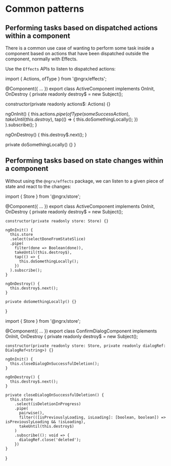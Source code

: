 # Common patterns

## Performing tasks based on dispatched actions within a component

There is a common use case of wanting to perform some task inside a component based on actions that have been dispatched
outside the component, normally with Effects.

Use the `Effects` APIs to listen to dispatched actions:

<code-example header="active.component.ts">
import { Actions, ofType } from '@ngrx/effects';

@Component({ ... })
export class ActiveComponent implements OnInit, OnDestroy {
  private readonly destroy$ = new Subject();

  constructor(private readonly actions$: Actions) {}
  
  ngOnInit() {
    this.actions$.pipe(
      ofType(someSuccessAction),
      takeUntil(this.destroy$),
      tap(() => {
        this.doSomethingLocally();
      })
    ).subscribe();
  }
  
  ngOnDestroy() {
    this.destroy$.next();
  }
  
  private doSomethingLocally() {}
}
</code-example>

## Performing tasks based on state changes within a component

Without using the `@ngrx/effects` package, we can listen to a given piece of state and react to the changes:

<code-tabs linenums="true">

  <code-pane
  header="active.component.ts">
  import { Store } from '@ngrx/store';
  
  @Component({ ... })
  export class ActiveComponent implements OnInit, OnDestroy {
    private readonly destroy$ = new Subject<void>();
    
    constructor(private readonly store: Store) {}
    
    ngOnInit() {
      this.store
      .select(selectDoneFromStateSlice)
      .pipe(
        filter(done => Boolean(done)),
        takeUntil(this.destroy$),
        tap(() => {
          this.doSomethingLocally();
        })
      ).subscribe();
    }
    
    ngOnDestroy() {
      this.destroy$.next();
    }
    
    private doSomethingLocally() {}
  }
  </code-pane>

  <code-pane
  header="confirmation-dialog.component.ts">
  import { Store } from '@ngrx/store';
  
  @Component({ ... })
  export class ConfirmDialogComponent implements OnInit, OnDestroy {
    private readonly destroy$ = new Subject<void>();
    
    constructor(private readonly store: Store, private readonly dialogRef: DialogRef<string>) {}
    
    ngOnInit() {
      this.closeDialogOnSuccessfulDeletion();
    }
    
    ngOnDestroy() {
      this.destroy$.next();
    }
    
    private closeDialogOnSuccessfulDeletion() {
      this.store
        .select(isDeletionInProgress)
        .pipe(
          pairwise(),
          filter(([isPreviouslyLoading, isLoading]: [boolean, boolean]) => isPreviouslyLoading && !isLoading),
          takeUntil(this.destroy$)
        )
        .subscribe((): void => {
          dialogRef.close('deleted');
        })
    }
  }
  </code-pane>

</code-tabs>
